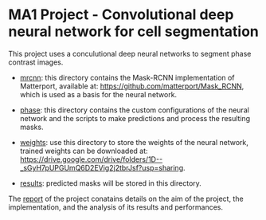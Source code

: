 # MA1 Project - Convolutional deep neural network for cell segmentation

This project uses a conculutional deep neural networks to segment phase contrast images.

- [mrcnn](./mrcnn): this directory contains the Mask-RCNN implementation of Matterport,
available at: https://github.com/matterport/Mask_RCNN,
which is used as a basis for the neural network.

- [phase](./phase): this directory contains the custom configurations of the neural network and the scripts to make predictions
and process the resulting masks.

- [weights](./weights): use this directory to store the weights of the neural network, trained weights can be downloaded at:
https://drive.google.com/drive/folders/1D--_sGyH7pUPGUmQ6D2EVig2j2tbrJsf?usp=sharing.

- [results](./results): predicted masks will be stored in this directory.

The [report](./Report.pdf) of the project conatains details on the aim of the project, the implementation, and the analysis of its results and performances.
